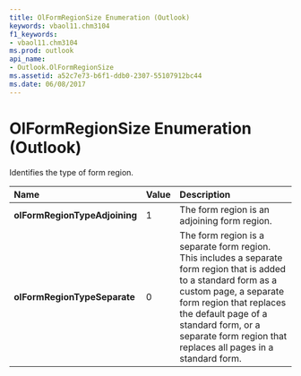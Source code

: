 ```yaml
---
title: OlFormRegionSize Enumeration (Outlook)
keywords: vbaol11.chm3104
f1_keywords:
- vbaol11.chm3104
ms.prod: outlook
api_name:
- Outlook.OlFormRegionSize
ms.assetid: a52c7e73-b6f1-ddb0-2307-55107912bc44
ms.date: 06/08/2017
---
```



# OlFormRegionSize Enumeration (Outlook)

Identifies the type of form region.



|Name|Value|Description|
|:-----|:-----|:-----|
| **olFormRegionTypeAdjoining**|1|The form region is an adjoining form region.|
| **olFormRegionTypeSeparate**|0|The form region is a separate form region. This includes a separate form region that is added to a standard form as a custom page, a separate form region that replaces the default page of a standard form, or a separate form region that replaces all pages in a standard form.|

